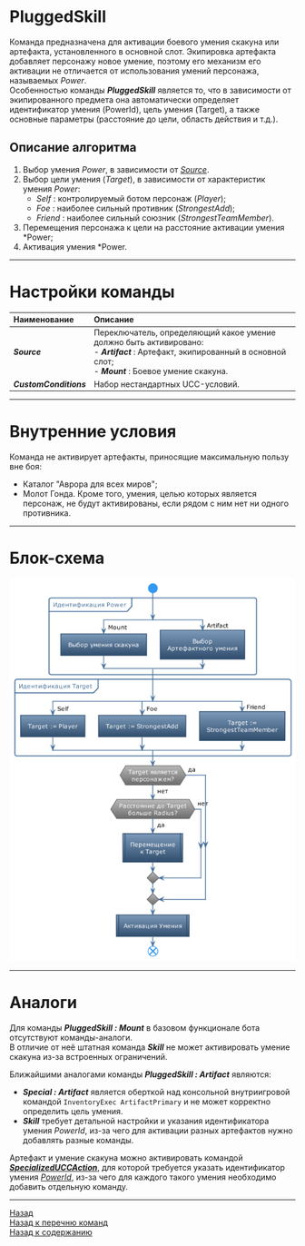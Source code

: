 # **PluggedSkill**

Команда предназначена для активации боевого умения скакуна или артефакта, установленного в основной слот. Экипировка артефакта добавляет персонажу новое умение, поэтому его механизм его активации не отличается от использования умений персонажа, называемых *Power*.  
Особенностью команды ***PluggedSkill*** является то, что в зависимости от экипированного предмета она автоматически определяет идентификатор умения (PowerId), цель умения (Target), а также основные параметры (расстояние до цели, область действия и т.д.).

## **Описание алгоритма**

1. Выбор умения *Power*, в зависимости от [*Source*](#ref-Source).
2. Выбор цели умения (*Target*), в зависимости от характеристик умения *Power*:
   - *Self* : контролируемый ботом персонаж (*Player*);
   - *Foe* : наиболее сильный противник (*StrongestAdd*); 
   - *Friend* : наиболее сильный союзник (*StrongestTeamMember*).
3. Перемещения персонажа к цели на расстояние активации умения *Power;
4. Активация умения *Power.

---

# **Настройки команды**

| **Наименование** | **Описание** 
|:-----------------|:-------------
|<a name ="ref-Source">***Source***</a> | Переключатель, определяющий какое умение должно быть активировано:<br/>- ***Artifact*** : Артефакт, экипированный в основной слот;<br/>- ***Mount*** : Боевое умение скакуна.
|<a name ="ref-CustomConditions">***CustomConditions***</a> | Набор нестандартных UCC-условий.

---

# **Внутренние условия**

Команда не активирует артефакты, приносящие максимальную пользу вне боя:
- Каталог "Аврора для всех миров";
- Молот Гонда.
Кроме того, умения, целью которых является персонаж, не будут активированы, если рядом с ним нет ни одного противника.

---

# **Блок-схема**
![Блок-схема](diagrams/PluggedSkill-RU.png)

---

# **Аналоги**

Для команды ***PluggedSkill : Mount*** в базовом функционале бота отсутствуют команды-аналоги.  
В отличие от неё штатная команда ***Skill*** не может активировать умение скакуна из-за встроенных ограничений.

Ближайшими аналогами команды ***PluggedSkill : Artifact*** являются:
- ***Special : Artifact*** является оберткой над консольной внутриигровой командой ``InventoryExec ArtifactPrimary`` и не может корректно определить цель умения.
- ***Skill*** требует детальной настройки и указания идентификатора умения *PowerId*, из-за чего для активации разных артефактов нужно добавлять разные команды.

Артефакт и умение скакуна можно активировать командой [***SpecializedUCCAction***](SpecializedUCCAction-RU.md), для которой требуется указать идентификатор умения [*PowerId*](SpecializedUCCAction-RU.md#ref-PowerId), из-за чего для каждого такого умения необходимо добавить отдельную команду.

---

<a href="javascript:history.back()">Назад</a>  
[Назад к перечню команд](../EntityTools-UccExtensions-RU.md#Команды)  
[Назад к содержанию](../../index.md)